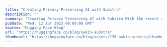 ```yaml
---
title: "Creating Privacy Preserving AI with Substra"
description: ""
summary: "Creating Privacy Preserving AI with Substra With the recent rise of generative techniques, machine l..."
pubDate: "Wed, 12 Apr 2023 00:00:00 GMT"
source: "Hugging Face Blog"
url: "https://huggingface.co/blog/owkin-substra"
thumbnail: "https://huggingface.co/blog/assets/139_owkin-substra/thumbnail.png"
---
```


